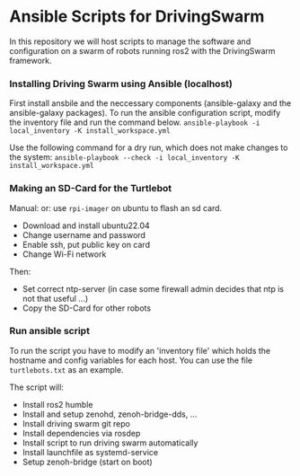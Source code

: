 # Ansible Scripts for DrivingSwarm

In this repository we will host scripts to manage the software and configuration on a swarm of robots running ros2 with the DrivingSwarm framework.

### Installing Driving Swarm using Ansible (localhost)

First install ansbile and the neccessary components (ansible-galaxy and the ansible-galaxy packages).
To run the ansible configuration script, modify the inventory file and run the command below.
`ansible-playbook -i local_inventory -K install_workspace.yml`

Use the following command for a dry run, which does not make changes to the system:
`ansible-playbook --check -i local_inventory -K install_workspace.yml`

### Making an SD-Card for the Turtlebot

Manual:
[](http://www.lpenz.org/articles/ansiblerpi/)
or: use `rpi-imager` on ubuntu to flash an sd card.

* Download and install ubuntu22.04
* Change username and password
* Enable ssh, put public key on card
* Change Wi-Fi network

Then:
* Set correct ntp-server (in case some firewall admin decides that ntp is not that useful ...)
* Copy the SD-Card for other robots

### Run ansible script
To run the script you have to modify an 'inventory file' which holds the hostname and config variables for each host.
You can use the file `turtlebots.txt` as an example.

The script will:
* Install ros2 humble
* Install and setup zenohd, zenoh-bridge-dds, ...
* Install driving swarm git repo
* Install dependencies via rosdep
* Install script to run driving swarm automatically
* Install launchfile as systemd-service
* Setup zenoh-bridge (start on boot)
